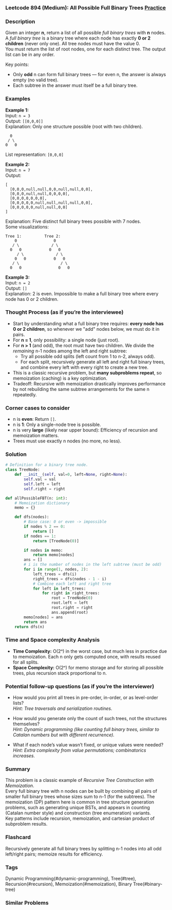 ### Leetcode 894 (Medium): All Possible Full Binary Trees [Practice](https://leetcode.com/problems/all-possible-full-binary-trees)

### Description  
Given an integer **n**, return a list of all possible *full binary trees* with **n** nodes.  
A *full binary tree* is a binary tree where each node has exactly **0 or 2 children** (never only one). All tree nodes must have the value 0.  
You must return the list of root nodes, one for each distinct tree. The output list can be in any order.

Key points:
- Only **odd** n can form full binary trees — for even n, the answer is always empty (no valid tree).
- Each subtree in the answer must itself be a full binary tree.

### Examples  

**Example 1:**  
Input: `n = 3`  
Output: `[[0,0,0]]`  
Explanation: Only one structure possible (root with two children).  
```
  0
 / \
0   0
```
List representation: `[0,0,0]`

**Example 2:**  
Input: `n = 7`  
Output:  
```
[
  [0,0,0,null,null,0,0,null,null,0,0],
  [0,0,0,null,null,0,0,0,0],
  [0,0,0,0,0,0,0],
  [0,0,0,0,0,null,null,null,null,0,0],
  [0,0,0,0,0,null,null,0,0]
]
```
Explanation: Five distinct full binary trees possible with 7 nodes.  
Some visualizations:
```
Tree 1:          Tree 2:
    0                0
   / \              / \
  0   0            0   0
     / \              / \
    0   0            0   0
   / \                  / \
  0   0                0   0
```

**Example 3:**  
Input: `n = 2`  
Output: `[]`  
Explanation: 2 is even. Impossible to make a full binary tree where every node has 0 or 2 children.

### Thought Process (as if you’re the interviewee)  
- Start by understanding what a full binary tree requires: **every node has 0 or 2 children**, so whenever we "add" nodes below, we must do it in pairs.
- For **n = 1**, only possibility: a single node (just root).
- For **n > 1** (and odd), the root must have two children. We divide the *remaining* n-1 nodes among the left and right subtree:
  - Try all possible odd splits (left count from 1 to n-2, always odd).
  - For each split, recursively generate all left and right full binary trees, and combine every left with every right to create a new tree.
- This is a classic recursive problem, but **many subproblems repeat**, so memoization (caching) is a key optimization.
- Tradeoff: Recursive with memoization drastically improves performance by not rebuilding the same subtree arrangements for the same n repeatedly.

### Corner cases to consider  
- n is **even**: Return `[]`.
- n is **1**: Only a single-node tree is possible.
- n is very **large** (likely near upper bound): Efficiency of recursion and memoization matters.
- Trees must use exactly n nodes (no more, no less).

### Solution

```python
# Definition for a binary tree node.
class TreeNode:
    def __init__(self, val=0, left=None, right=None):
        self.val = val
        self.left = left
        self.right = right

def allPossibleFBT(n: int):
    # Memoization dictionary
    memo = {}

    def dfs(nodes):
        # Base case: 0 or even -> impossible
        if nodes % 2 == 0:
            return []
        if nodes == 1:
            return [TreeNode(0)]

        if nodes in memo:
            return memo[nodes]
        ans = []
        # i is the number of nodes in the left subtree (must be odd)
        for i in range(1, nodes, 2):
            left_trees = dfs(i)
            right_trees = dfs(nodes - 1 - i)
            # Combine each left and right tree
            for left in left_trees:
                for right in right_trees:
                    root = TreeNode(0)
                    root.left = left
                    root.right = right
                    ans.append(root)
        memo[nodes] = ans
        return ans
    return dfs(n)
```

### Time and Space complexity Analysis  

- **Time Complexity:** O(2ⁿ) in the worst case, but much less in practice due to memoization. Each n only gets computed once, with results reused for all splits.
- **Space Complexity:** O(2ⁿ) for memo storage and for storing all possible trees, plus recursion stack proportional to n.

### Potential follow-up questions (as if you’re the interviewer)  

- How would you print all trees in pre-order, in-order, or as level-order lists?  
  *Hint: Tree traversals and serialization routines.*

- How would you generate only the count of such trees, not the structures themselves?  
  *Hint: Dynamic programming (like counting full binary trees, similar to Catalan numbers but with different recurrence).*

- What if each node’s value wasn’t fixed, or unique values were needed?  
  *Hint: Extra complexity from value permutations; combinatorics increases.*

### Summary
This problem is a classic example of *Recursive Tree Construction with Memoization*.  
Every full binary tree with n nodes can be built by combining all pairs of smaller full binary trees whose sizes sum to n-1 (for the subtrees). The memoization (DP) pattern here is common in tree structure generation problems, such as generating unique BSTs, and appears in counting (Catalan number style) and construction (tree enumeration) variants.  
Key patterns include recursion, memoization, and cartesian product of subproblem results.


### Flashcard
Recursively generate all full binary trees by splitting n-1 nodes into all odd left/right pairs; memoize results for efficiency.

### Tags
Dynamic Programming(#dynamic-programming), Tree(#tree), Recursion(#recursion), Memoization(#memoization), Binary Tree(#binary-tree)

### Similar Problems
